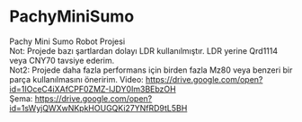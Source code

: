 # PachyMiniSumo
Pachy Mini Sumo Robot Projesi </br>
Not: Projede bazı şartlardan dolayı LDR kullanılmıştır. LDR yerine Qrd1114 veya CNY70 tavsiye ederim. </br>
Not2: Projede daha fazla performans için birden fazla Mz80 veya benzeri bir parça kullanılmasını öneririm.
Video: https://drive.google.com/open?id=1IOceC4iXAfCPF0ZMZ-IJDY0Im3BEbzOH </br>
Şema: https://drive.google.com/open?id=1sWyjQWXwNKpkHOUGQKi27YNfRD9tL5BH
